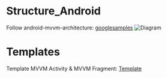 # Structure_Android
Follow android-mvvm-architecture: [googlesamples](https://github.com/googlesamples/android-architecture/tree/dev-todo-mvvm-databinding)
<img src="https://github.com/googlesamples/android-architecture/wiki/images/mvvm-databinding.png" alt="Diagram"/>
# Templates
Template MVVM Activity & MVVM Fragment: [Template](https://github.com/daolq3012/Structure_Android/blob/mvvm-architecture/templates/MVVM_templates.zip?raw=true)
